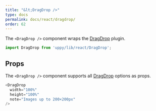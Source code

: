 ```yaml
---
title: "&lt;DragDrop />"
type: docs
permalink: docs/react/dragdrop/
order: 62
---
```


The `<DragDrop />` component wraps the [DragDrop][] plugin.

```js
import DragDrop from 'uppy/lib/react/DragDrop';
```

## Props

The `<DragDrop />` component supports all [DragDrop][] options as props.

```js
<DragDrop
  width="100%"
  height="100%"
  note="Images up to 200×200px"
/>
```

[DragDrop]: /docs/dragdrop/
